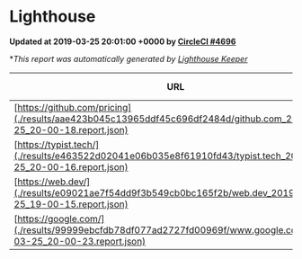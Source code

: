 
# Lighthouse

**Updated at 2019-03-25 20:01:00 +0000 by [CircleCI #4696](https://circleci.com/gh/ItinerisLtd/lighthouse-keeper-example/4696)**

**This report was automatically generated by [Lighthouse Keeper](https://github.com/itinerisltd/lighthouse-keeper)*

| URL | Performance | Accessibility | Best Practices | SEO | PWA | Updated At |
| --- | --- | --- | --- | --- | --- | --- |
| [https://github.com/pricing](./results/aae423b045c13965ddf45c696df2484d/github.com_2019-03-25_20-00-18.report.json) | 0.86 | 0.89 | 0.93 | 0.9 | 0.58 | 2019-03-25T20:00:18.898Z |
| [https://typist.tech/](./results/e463522d02041e06b035e8f61910fd43/typist.tech_2019-03-25_20-00-16.report.json) | 1 |  |  |  |  | 2019-03-25T20:00:16.454Z |
| [https://web.dev/](./results/e09021ae7f54dd9f3b549cb0bc165f2b/web.dev_2019-03-25_19-00-15.report.json) | 0.96 | 0.93 | 1 | 0.96 | 1 | 2019-03-25T19:00:15.450Z |
| [https://google.com/](./results/99999ebcfdb78df077ad2727fd00969f/www.google.com_2019-03-25_20-00-23.report.json) | 0.96 | 0.71 | 0.93 | 0.82 | 0.58 | 2019-03-25T20:00:23.532Z |
